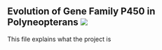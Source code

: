 **Evolution of Gene Family P450 in Polyneopterans**
![](https://upbiotech.files.wordpress.com/2019/04/image.jpeg)
---
This file explains what the project is
